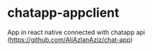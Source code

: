 # chatapp-appclient
App in react native connected with chatapp api (https://github.com/AliAzlanAziz/chat-app)
